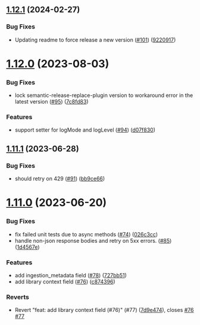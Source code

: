 ## [1.12.1](https://github.com/amplitude/Amplitude-Java/compare/v1.12.0...v1.12.1) (2024-02-27)


### Bug Fixes

* Updating readme to force release a new version ([#101](https://github.com/amplitude/Amplitude-Java/issues/101)) ([9220917](https://github.com/amplitude/Amplitude-Java/commit/9220917372c51083a8ce827333b2897ebee391d2))

# [1.12.0](https://github.com/amplitude/Amplitude-Java/compare/v1.11.1...v1.12.0) (2023-08-03)


### Bug Fixes

* lock semantic-release-replace-plugin version to workaround error in the latest version ([#95](https://github.com/amplitude/Amplitude-Java/issues/95)) ([7c8fd83](https://github.com/amplitude/Amplitude-Java/commit/7c8fd83c00175dfbfa200734d85e2502e8afcd46))


### Features

* support setter for logMode and logLevel ([#94](https://github.com/amplitude/Amplitude-Java/issues/94)) ([d07f830](https://github.com/amplitude/Amplitude-Java/commit/d07f83085a874a26d734bceea77f44b290157508))

## [1.11.1](https://github.com/amplitude/Amplitude-Java/compare/v1.11.0...v1.11.1) (2023-06-28)


### Bug Fixes

* should retry on 429 ([#91](https://github.com/amplitude/Amplitude-Java/issues/91)) ([bb9ce66](https://github.com/amplitude/Amplitude-Java/commit/bb9ce6680c268db318feb25ec12ac0d0f3d76df0))

# [1.11.0](https://github.com/amplitude/Amplitude-Java/compare/v1.10.0...v1.11.0) (2023-06-20)


### Bug Fixes

* fix failed unit tests due to async methods ([#74](https://github.com/amplitude/Amplitude-Java/issues/74)) ([026c3cc](https://github.com/amplitude/Amplitude-Java/commit/026c3cc42f957272dfdef9522e9cd9ceac1c1b54))
* handle non-json response bodies and retry on 5xx errors. ([#85](https://github.com/amplitude/Amplitude-Java/issues/85)) ([1d4567e](https://github.com/amplitude/Amplitude-Java/commit/1d4567e9f5c0c19ca6e6245ec8e8731437e24bd2))


### Features

* add ingestion_metadata field ([#78](https://github.com/amplitude/Amplitude-Java/issues/78)) ([727bb51](https://github.com/amplitude/Amplitude-Java/commit/727bb51ba9d88060e4480e6260e29baea59194cd))
* add library context field ([#76](https://github.com/amplitude/Amplitude-Java/issues/76)) ([c874396](https://github.com/amplitude/Amplitude-Java/commit/c87439673ddcab22868cde8be53047b9a7d4dc31))


### Reverts

* Revert "feat: add library context field (#76)" (#77) ([7d9e474](https://github.com/amplitude/Amplitude-Java/commit/7d9e474ffcf292a9329015aadc17379b6bfe729c)), closes [#76](https://github.com/amplitude/Amplitude-Java/issues/76) [#77](https://github.com/amplitude/Amplitude-Java/issues/77)
